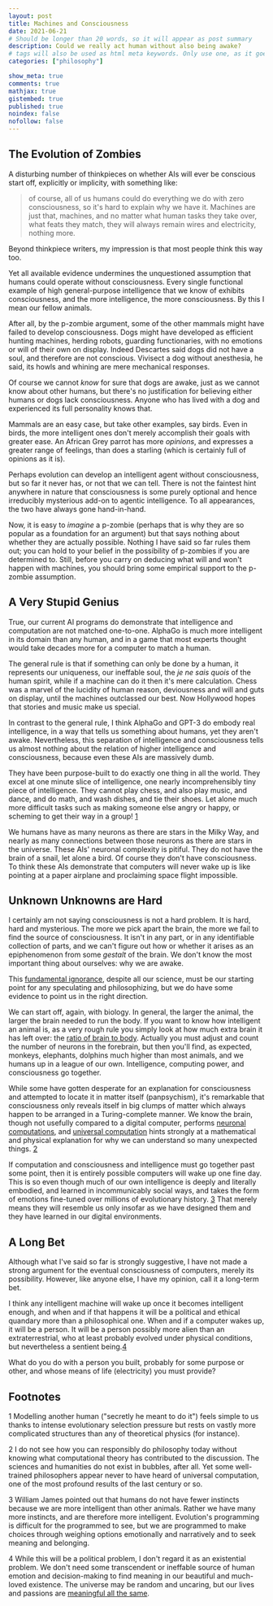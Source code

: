 ```yaml
---
layout: post
title: Machines and Consciousness
date: 2021-06-21
# Should be longer than 20 words, so it will appear as post summary
description: Could we really act human without also being awake?
# tags will also be used as html meta keywords. Only use one, as it goes in the URL
categories: ["philosophy"]

show_meta: true
comments: true
mathjax: true
gistembed: true
published: true
noindex: false
nofollow: false
---
```


## The Evolution of Zombies

A disturbing number of thinkpieces on whether AIs will ever be conscious start off, explicitly or implicity, with something like:

> of course, all of us humans could do everything we do with zero consciousness, so it's hard to explain why we have it. Machines are just that, machines, and no matter what human tasks they take over, what feats they match, they will always remain wires and electricity, nothing more.

Beyond thinkpiece writers, my impression is that most people think this way too.

Yet all available evidence undermines the unquestioned assumption that humans could operate without consciousness. Every single functional example of high general-purpose intelligence that we know of exhibits consciousness, and the more intelligence, the more consciousness. By this I mean our fellow animals.

After all, by the p-zombie argument, some of the other mammals might have failed to develop consciousness. Dogs might have developed as efficient hunting machines, herding robots, guarding functionaries, with no emotions or will of their own on display. Indeed Descartes said dogs did not have a soul, and therefore are not conscious. Vivisect a dog without anesthesia, he said, its howls and whining are mere mechanical responses. 

Of course we cannot _know_ for sure that dogs are awake, just as we cannot know about other humans, but there's no justification for believing either humans or dogs lack consciousness. Anyone who has lived with a dog and experienced its full personality knows that.

Mammals are an easy case, but take other examples, say birds. Even in birds, the more intelligent ones don't merely accomplish their goals with greater ease. An African Grey parrot has more _opinions_, and expresses a greater range of feelings, than does a starling (which is certainly full of opinions as it is).

Perhaps evolution can develop an intelligent agent without consciousness, but so far it never has, or not that we can tell. There is not the faintest hint anywhere in nature that consciousness is some purely optional and hence irreducibly mysterious add-on to agentic intelligence. To all appearances, the two have always gone hand-in-hand.

Now, it is easy to _imagine_ a p-zombie (perhaps that is why they are so popular as a foundation for an argument) but that says nothing about whether they are actually possible. Nothing I have said so far rules them out; you can hold to your belief in the possibility of p-zombies if you are determined to. Still, before you carry on deducing what will and won't happen with machines, you should bring some empirical support to the p-zombie assumption.

## A Very Stupid Genius

True, our current AI programs do demonstrate that intelligence and computation are not matched one-to-one. AlphaGo is much more intelligent in its domain than any human, and in a game that most experts thought would take decades more for a computer to match a human.

The general rule is that if something can only be done by a human, it represents our uniqueness, our ineffable soul, the _je ne sais quois_ of the human spirit, while if a machine can do it then it's mere calculation. Chess was a marvel of the lucidity of human reason, deviousness and will and guts on display, until the machines outclassed our best. Now Hollywood hopes that stories and music make us special.

In contrast to the general rule, I think AlphaGo and GPT-3 do embody real intelligence, in a way that tells us something about humans, yet they aren't awake. Nevertheless, this separation of intelligence and consciousness tells us almost nothing about the relation of higher intelligence and consciousness, because even these AIs are massively dumb. 

They have been purpose-built to do exactly one thing in all the world. They excel at one minute slice of intelligence, one nearly incomprehensibly tiny piece of intelligence. They cannot play chess, and also play music, and dance, and do math, and wash dishes, and tie their shoes. Let alone much more difficult tasks such as making someone else angry or happy, or scheming to get their way in a group! [1](gtv0_LKti)

We humans have as many neurons as there are stars in the Milky Way, and nearly as many connections between those neurons as there are stars in the universe. These AIs' neuronal complexity is pitiful. They do not have the brain of a snail, let alone a bird. Of course they don't have consciousness. To think these AIs demonstrate that computers will never wake up is like pointing at a paper airplane and proclaiming space flight impossible.

## Unknown Unknowns are Hard

I certainly am not saying consciousness is not a hard problem. It is hard, hard and mysterious. The more we pick apart the brain, the more we fail to find the source of consciousness. It isn't in any part, or in any identifiable collection of parts, and we can't figure out how or whether it arises as an epiphenomenon from some _gestalt_ of the brain. We don't know the most important thing about ourselves: why we are awake.

This [fundamental ignorance](https://www.amazon.com/Ignorance-Drives-Science-Stuart-Firestein/dp/0199828075), despite all our science, must be our starting point for any speculating and philosophizing, but we do have some evidence to point us in the right direction.

We can start off, again, with biology. In general, the larger the animal, the larger the brain needed to run the body. If you want to know how intelligent an animal is, as a very rough rule you simply look at how much extra brain it has left over: the [ratio of brain to body](https://en.wikipedia.org/wiki/Encephalization_quotient). Actually you must adjust and count the number of neurons in the forebrain, but then you'll find, as expected, monkeys, elephants, dolphins much higher than most animals, and we humans up in a league of our own. Intelligence, computing power, and consciousness go together.

While some have gotten desperate for an explanation for consciousness and attempted to locate it in matter itself (panpsychism), it's remarkable that consciousness only reveals itself in big clumps of matter which always happen to be arranged in a Turing-complete manner. We know the brain, though not usefully compared to a digital computer, performs [neuronal computations](https://web.archive.org/web/20160614095134/http://nautil.us/issue/21/information/the-man-who-tried-to-redeem-the-world-with-logic), and [universal computation](https://www.quantamagazine.org/the-physical-origin-of-universal-computing-20151027/) hints strongly at a mathematical and physical explanation for why we can understand so many unexpected things. [2](zOR4B9sA3)

If computation and consciousness and intelligence must go together past some point, then it is entirely possible computers will wake up one fine day. This is so even though much of our own intelligence is deeply and literally embodied, and learned in incommunicably social ways, and takes the form of emotions fine-tuned over millions of evolutionary history. [3](L-_Gc9oQd) That merely means they will resemble us only insofar as we have designed them and they have learned in our digital environments.

## A Long Bet

Although what I've said so far is strongly suggestive, I have not made a strong argument for the eventual consciousness of computers, merely its possibility. However, like anyone else, I have my opinion, call it a long-term bet.

I think any intelligent machine will wake up once it becomes intelligent enough, and when and if that happens it will be a political and ethical quandary more than a philosophical one. When and if a computer wakes up, it will be a person. It will be a person possibly more alien than an extraterrestrial, who at least probably evolved under physical conditions, but nevertheless a sentient being.[4](Xe4M83WAy) 

What do you do with a person you built, probably for some purpose or other, and whose means of life (electricity) you must provide?

## Footnotes

<a id="gtv0_LKti">1</a> Modelling another human ("secretly he meant to do it") feels simple to us thanks to intense evolutionary selection pressure but rests on vastly more complicated structures than any of theoretical physics (for instance).

<a id="zOR4B9sA3">2</a> I do not see how you can responsibly do philosophy today without knowing what computational theory has contributed to the discussion. The sciences and humanities do not exist in bubbles, after all. Yet some well-trained philosophers appear never to have heard of universal computation, one of the most profound results of the last century or so.

<a id="L-_Gc9oQd">3</a> William James pointed out that humans do not have fewer instincts because we are more intelligent than other animals. Rather we have many more instincts, and are therefore more intelligent. Evolution's programming is difficult for the programmed to see, but we are programmed to make choices through weighing options emotionally and narratively and to seek meaning and belonging.

<a id="Xe4M83WAy">4</a> While this will be a political problem, I don't regard it as an existential problem. We don't need some transcendent or ineffable source of human emotion and decision-making to find meaning in our beautiful and much-loved existence. The universe may be random and uncaring, but our lives and passions are [meaningful all the same](https://coyotespike.github.io/philosophy/2019/05/11/PatternedMeaning.html#org8be885f).
